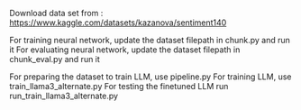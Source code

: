 Download data set from : https://www.kaggle.com/datasets/kazanova/sentiment140

For training neural network, update the dataset filepath in chunk.py and run it
For evaluating neural network, update the dataset filepath in chunk_eval.py and run it

For preparing the dataset to train LLM, use pipeline.py
For training LLM, use train_llama3_alternate.py
For testing the finetuned LLM run run_train_llama3_alternate.py
